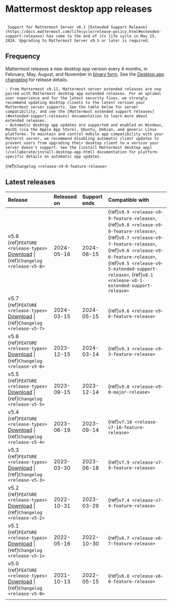 # Mattermost desktop app releases

```{include} ../_static/badges/allplans-cloud-selfhosted.md
```

```{Important}
 Support for Mattermost Server v8.1 [Extended Support Release](https://docs.mattermost.com/lifecycle/release-policy.html#extended-support-releases) has come to the end of its life cycle in May 15, 2024. Upgrading to Mattermost Server v9.5 or later is required.
```

## Frequency

Mattermost releases a new desktop app version every 4 months, in February, May, August, and November in [binary form](https://docs.mattermost.com/collaborate/install-desktop-app.html#install-and-update-the-mattermost-desktop-app). See the [Desktop app changelog](/lifecycle/desktop-app-changelog) for release details.


```{Important}
- From Mattermost v9.11, Mattermost server extended releases are now paired with Mattermost desktop app extended releases. For an optimal user experience and for the latest security fixes, we strongly recommend updating desktop clients to the latest version your Mattermost server supports. See the table below for server compatibility, and see the [Mattermost extended support releases](#extended-support-releases) documentation to learn more about extended releases.
- Automatic desktop app updates are supported and enabled on Windows, MacOS (via the Apple App Store), Ubuntu, Debian, and generic Linux platforms. To maintain and control mobile app compatibility with your Matterst server, we recommend disabling automatic client updates to prevent users from upgrading their desktop client to a version your server doesn't support. See the [install Mattermost desktop app](/collaborate/install-desktop-app.html) documentation for platform-specific details on automatic app updates.
```

{ref}`Changelog <release-v9-8-feature-release>`

## Latest releases

| **Release** | **Released on** | **Support ends** | **Compatible with** |
|:---|:---|:---|:---|
| v5.8 {ref}`FEATURE <release-types>` [Download](https://github.com/mattermost/desktop/releases/tag/v5.8.0) \| {ref}`Changelog <release-v5-8>` | 2024-05-16 | 2024-08-15 | {ref}`v9.9 <release-v9-9-feature-release>`, {ref}`v9.8 <release-v9-8-feature-release>`, {ref}`v9.7 <release-v9-7-feature-release>`, {ref}`v9.6 <release-v9-6-feature-release>`, {ref}`v9.5 <release-v9-5-extended-support-release>`, {ref}`v8.1 <release-v8-1-extended-support-release>` |
| v5.7 {ref}`FEATURE <release-types>` [Download](https://github.com/mattermost/desktop/releases/tag/v5.7.0) \| {ref}`Changelog <release-v5-7>` | 2024-03-15 | 2024-05-15 | {ref}`v9.6 <release-v9-6-feature-release>` |
| v5.6 {ref}`FEATURE <release-types>` [Download](https://github.com/mattermost/desktop/releases/tag/v5.6.0) \| {ref}`Changelog <release-v5-6>` | 2023-12-15 | 2024-03-14 | {ref}`v9.3 <release-v9-3-feature-release>` |
| v5.5 {ref}`FEATURE <release-types>` [Download](https://github.com/mattermost/desktop/releases/tag/v5.5.1) \| {ref}`Changelog <release-v5-5>` | 2023-09-15 | 2023-12-14 | {ref}`v9.0 <release-v9-0-major-release>` |
| v5.4 {ref}`FEATURE <release-types>` [Download](https://github.com/mattermost/desktop/releases/tag/v5.4.0) \| {ref}`Changelog <release-v5-4>` | 2023-06-19 | 2023-09-14 | {ref}`v7.10 <release-v7-10-feature-release>` |
| v5.3 {ref}`FEATURE <release-types>` [Download](https://github.com/mattermost/desktop/releases/tag/v5.3.1) \| {ref}`Changelog <release-v5-3>` | 2023-03-30 | 2023-06-18 | {ref}`v7.9 <release-v7-9-feature-release>` |
| v5.2 {ref}`FEATURE <release-types>` [Download](https://github.com/mattermost/desktop/releases/tag/v5.2.2) \| {ref}`Changelog <release-v5-2>` | 2022-10-31 | 2023-03-29 | {ref}`v7.4 <release-v7-4-feature-release>` |
| v5.1 {ref}`FEATURE <release-types>` [Download](https://github.com/mattermost/desktop/releases/tag/v5.1.1) \| {ref}`Changelog <release-v5-1>` | 2022-05-16 | 2022-10-30 | {ref}`v6.7 <release-v6-7-feature-release>` |
| v5.0 {ref}`FEATURE <release-types>` [Download](https://github.com/mattermost/desktop/releases/tag/v5.0.4) \| {ref}`Changelog <release-v5-0>` | 2021-10-13 | 2022-05-15 | {ref}`v6.0 <release-v6-0-feature-release>` |
|  |  |  |  |
